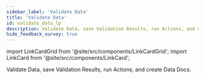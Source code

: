 ```yaml
---
sidebar_label: 'Validate Data'
title: 'Validate Data'
id: validate_data_lp
description: Validate Data, save Validation Results, run Actions, and create Data Docs.
hide_feedback_survey: true
---
```


import LinkCardGrid from '@site/src/components/LinkCardGrid';
import LinkCard from '@site/src/components/LinkCard';

<p class="DocItem__header-description">Validate Data, save Validation Results, run Actions, and create Data Docs.</p>

<LinkCardGrid>
  <LinkCard topIcon label="Data Validation workflow" description="Learn more about the GX Data Validation process" to="/guides/validation/validate_data_overview" icon="/img/workflow_icon.svg" />
  <LinkCard topIcon label="Manage Checkpoints" description="Add validation data, create and configure Checkpoints, and pass in-memory DataFrames" to="/guides/validation/checkpoints/checkpoint_lp" icon="/img/checkpoint_icon.svg" />
  <LinkCard topIcon label="Configure Actions" description="Configure Actions to send Validation Result notifications, update Data Docs, and store Validation Results" to="/guides/validation/validation_actions/actions_lp" icon="/img/configure_icon.svg" />
  <LinkCard topIcon label="Limit validation results in Data Docs" description="Limit validation results to improve Data Doc updating and rendering performance" to="/guides/validation/limit_validation_results" icon="/img/configure_icon.svg" />
</LinkCardGrid>